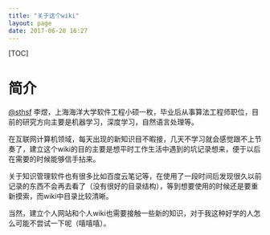 ```yaml
---
title: "关于这个wiki"
layout: page
date: 2017-06-28 16:27
---
```


[TOC]
# 简介
[@sthsf](https://sthsf.github.io/) 李煜，上海海洋大学软件工程小硕一枚，毕业后从事算法工程师职位，目前的研究方向主要是机器学习，深度学习，自然语言处理等。

在互联网计算机领域，每天出现的新知识目不暇接，几天不学习就会感觉跟不上节奏了，建立这个wiki的目的主要是想平时工作生活中遇到的坑记录想来，便于以后在需要的时候能够信手拈来。

关于知识管理软件也有很多比如百度云笔记等，在使用了一段时间后发现很久以前记录的东西不会再去看了（没有很好的目录结构），等到想要使用的时候还是要重新摸索，而wiki中目录比较清晰。

当然，建立个人网站和个人wiki也需要接触一些新的知识，对于我这种好学的人怎么可能不尝试一下呢（嘻嘻嘻）。